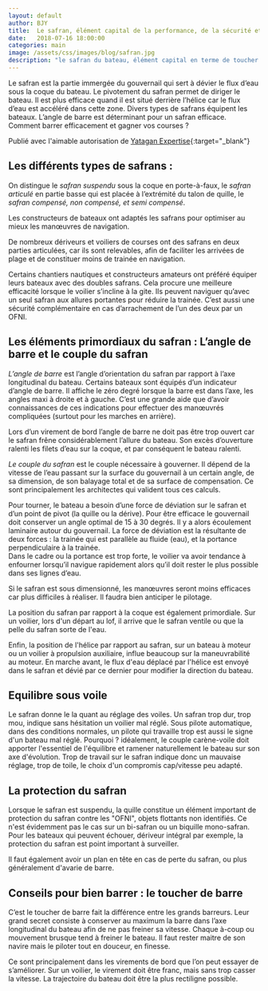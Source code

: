 ```yaml
---
layout: default
author: BJY
title:  Le safran, élément capital de la performance, de la sécurité et du toucher de barre
date:   2018-07-16 18:00:00
categories: main
image: /assets/css/images/blog/safran.jpg
description: "le safran du bateau, élément capital en terme de toucher de barre, de sécurité, de performance"
---
```

Le safran est la partie  immergée du gouvernail qui sert à dévier le flux d’eau sous la coque du bateau. Le pivotement du safran permet de diriger le bateau. Il est plus efficace quand il est situé derrière l’hélice car le flux d’eau est accéléré dans cette zone. Divers types de safrans équipent les bateaux. L’angle de barre est déterminant pour un safran efficace.
Comment  barrer efficacement et gagner vos courses ?<!--break-->

Publié avec l'aimable autorisation de [Yatagan Expertise](http://www.yatagan-expertises.com/){:target="_blank"}

## Les différents types de safrans :

On distingue le _safran suspendu_ sous la coque en porte-à-faux, le _safran articulé_ en partie basse qui est  placée à l’extrémité du talon de quille,  le _safran compensé, non compensé, et semi compensé_.

Les constructeurs de bateaux ont adaptés les safrans pour optimiser au mieux les manœuvres de navigation. 

De nombreux dériveurs et voiliers de courses ont des safrans en deux parties articulées, car ils sont relevables, afin de faciliter les arrivées de plage et de constituer moins de trainée en navigation.

Certains chantiers nautiques et  constructeurs amateurs ont préféré équiper leurs bateaux avec  des doubles safrans. Cela procure une meilleure efficacité lorsque le voilier s’incline à la gite. Ils peuvent naviguer qu’avec un seul safran aux allures portantes pour réduire la trainée. C’est aussi une sécurité complémentaire en cas d’arrachement de l’un des deux par un OFNI.   


## Les éléments primordiaux du safran : L’angle de barre et le couple du safran

_L’angle de barre_ est l’angle d’orientation du safran par rapport à l’axe longitudinal du bateau. Certains bateaux sont équipés d’un indicateur d’angle de barre. Il affiche le zéro degré lorsque la barre est dans l’axe, les angles maxi  à droite et à gauche. C’est une grande aide que d’avoir connaissances de ces indications pour effectuer  des manœuvrés compliquées (surtout pour les marches en arrière).

Lors d’un virement de bord l’angle de barre ne doit pas être trop ouvert car le safran  frêne considérablement l’allure du bateau. Son excès d’ouverture ralenti les filets d’eau sur la coque, et par conséquent le bateau ralenti.

_Le couple du safran_ est le couple nécessaire à gouverner. Il dépend de la vitesse de l’eau passant sur la surface du gouvernail à un certain angle, de sa dimension, de son balayage total et de sa surface de compensation. Ce sont principalement les architectes qui valident tous ces calculs.

Pour tourner, le bateau a besoin d’une force de déviation sur le safran et d’un point de pivot (la quille ou la  dérive).
Pour être efficace le gouvernail doit conserver un angle optimal de 15 à 30 degrés. Il y a alors écoulement laminaire autour du gouvernail.
La force de déviation est la résultante de deux forces : la trainée qui est parallèle au fluide (eau),  et la portance perpendiculaire à la trainée.   
Dans le cadre ou la portance est trop forte, le voilier va avoir tendance à enfourner lorsqu’il navigue rapidement alors qu’il doit rester le plus possible dans ses lignes d’eau.

Si le safran est sous dimensionné, les manœuvres seront moins efficaces car plus difficiles à réaliser. Il faudra bien anticiper le pilotage.

La position du safran par rapport à la coque est également primordiale. Sur un voilier, lors d'un départ au lof, il arrive que le safran ventile ou que la pelle du safran sorte de l'eau.

Enfin, la position de l'hélice par rapport au safran, sur un bateau à moteur ou un voilier à propulsion auxiliaire, influe beaucoup sur la maneuvrabilité au moteur. En marche avant, le flux d'eau déplacé par l'hélice est envoyé dans le safran et dévié par ce dernier pour modifier la direction du bateau.


## Equilibre sous voile
Le safran donne le la quant au réglage des voiles. Un safran trop dur, trop mou, indique sans hésitation un voilier mal réglé. Sous pilote automatique, dans des conditions normales, un pilote qui travaille trop est aussi le signe d'un bateau mal réglé. Pourquoi ? idéalement, le couple carène-voile doit apporter l'essentiel de l'équilibre et ramener naturellement le bateau sur son axe d'évolution. Trop de travail sur le safran indique donc un mauvaise réglage, trop de toile, le choix d'un compromis cap/vitesse peu adapté. 

## La protection du safran
Lorsque le safran est suspendu, la quille constitue un élément important de protection du safran contre les "OFNI", objets flottants non identifiés. Ce n'est évidemment pas le cas sur un bi-safran ou un biquille mono-safran. Pour les bateaux qui peuvent échouer, dériveur intégral par exemple, la protection du safran est point important à surveiller.

Il faut également avoir un plan en tête en cas de perte du safran, ou plus généralement d'avarie de barre.


## Conseils pour bien barrer : le toucher de barre

C’est le toucher de barre fait la différence entre les grands barreurs. Leur grand secret consiste à conserver au maximum la barre dans l’axe longitudinal du bateau afin de ne pas freiner sa vitesse. Chaque à-coup ou mouvement brusque tend à freiner le bateau.   Il faut rester maitre de son navire mais le piloter tout en douceur, en finesse. 

Ce sont principalement dans les virements de bord que l’on peut essayer de s’améliorer. Sur un voilier, le virement doit être franc, mais sans trop casser la vitesse. La trajectoire du bateau doit être la plus rectiligne possible.
 





